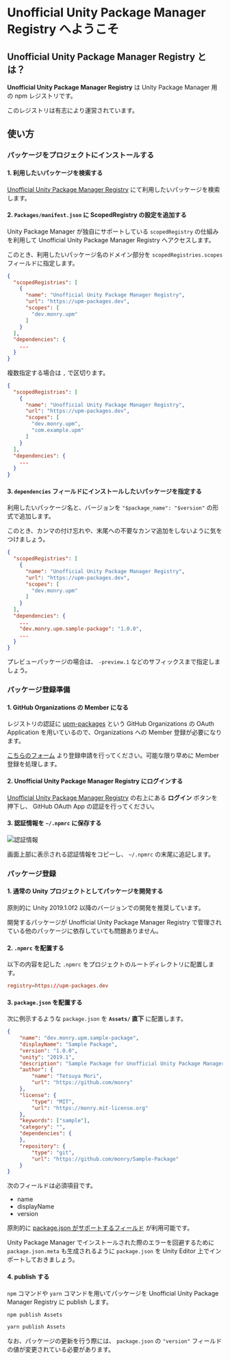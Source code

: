 # Unofficial Unity Package Manager Registry へようこそ

## Unofficial Unity Package Manager Registry とは？

**Unofficial Unity Package Manager Registry** は Unity Package Manager 用の npm レジストリです。

このレジストリは有志により運営されています。

## 使い方

### パッケージをプロジェクトにインストールする

#### 1. 利用したいパッケージを検索する

[Unofficial Unity Package Manager Registry](https://upm-packages.dev) にて利用したいパッケージを検索します。

#### 2. `Packages/manifest.json` に ScopedRegistry の設定を追加する

Unity Package Manager が独自にサポートしている `scopedRegistry` の仕組みを利用して Unofficial Unity Package Manager Registry へアクセスします。

このとき、利用したいパッケージ名のドメイン部分を `scopedRegistries.scopes` フィールドに指定します。

```json
{
  "scopedRegistries": [
    {
      "name": "Unofficial Unity Package Manager Registry",
      "url": "https://upm-packages.dev",
      "scopes": [
        "dev.monry.upm"
      ]
    }
  ],
  "dependencies": {
    ...
  }
}
```

複数指定する場合は `,` で区切ります。

```json
{
  "scopedRegistries": [
    {
      "name": "Unofficial Unity Package Manager Registry",
      "url": "https://upm-packages.dev",
      "scopes": [
        "dev.monry.upm",
        "com.example.upm"
      ]
    }
  ],
  "dependencies": {
    ...
  }
}
```

#### 3. `dependencies` フィールドにインストールしたいパッケージを指定する

利用したいパッケージ名と、バージョンを `"$package_name": "$version"` の形式で追加します。

このとき、カンマの付け忘れや、末尾への不要なカンマ追加をしないように気をつけましょう。

```json
{
  "scopedRegistries": [
    {
      "name": "Unofficial Unity Package Manager Registry",
      "url": "https://upm-packages.dev",
      "scopes": [
        "dev.monry.upm"
      ]
    }
  ],
  "dependencies": {
    ...
    "dev.monry.upm.sample-package": "1.0.0",
    ...
  }
}
```

プレビューパッケージの場合は、 `-preview.1` などのサフィックスまで指定しましょう。

### パッケージ登録準備

#### 1. GitHub Organizations の Member になる

レジストリの認証に [upm-packages](https://github.com/upm-packages) という GitHub Organizations の OAuth Application を用いているので、Organizations への Member 登録が必要になります。

[こちらのフォーム](https://forms.gle/2PKmKjcxeGpiZcYB8) より登録申請を行ってください。可能な限り早めに Member 登録を処理します。

#### 2. Unofficial Unity Package Manager Registry にログインする

[Unofficial Unity Package Manager Registry](https://upm-packages.dev) の右上にある **ログイン** ボタンを押下し、 GitHub OAuth App の認証を行ってください。

#### 3. 認証情報を `~/.npmrc` に保存する

![認証情報](images/auth_info.png)

画面上部に表示される認証情報をコピーし、 `~/.npmrc` の末尾に追記します。

### パッケージ登録

#### 1. 通常の Unity プロジェクトとしてパッケージを開発する

原則的に Unity 2019.1.0f2 以降のバージョンでの開発を推奨しています。

開発するパッケージが Unofficial Unity Package Manager Registry で管理されている他のパッケージに依存していても問題ありません。

#### 2. `.npmrc` を配置する

以下の内容を記した `.npmrc` をプロジェクトのルートディレクトリに配置します。

```rc
registry=https://upm-packages.dev
```

#### 3. `package.json` を配置する

次に例示するような `package.json` を **`Assets/` 直下** に配置します。

```json
{
    "name": "dev.monry.upm.sample-package",
    "displayName": "Sample Package",
    "version": "1.0.0",
    "unity": "2019.1",
    "description": "Sample Package for Unofficial Unity Package Manager Registry",
    "author": {
        "name": "Tetsuya Mori",
        "url": "https://github.com/monry"
    },
    "license": {
        "type": "MIT",
        "url": "https://monry.mit-license.org"
    },
    "keywords": ["sample"],
    "category": "",
    "dependencies": {
    },
    "repository": {
        "type": "git",
        "url": "https://github.com/monry/Sample-Package"
    }
}
```

次のフィールドは必須項目です。

* name
* displayName
* version

原則的に [package.json がサポートするフィールド](https://docs.npmjs.com/files/package.json) が利用可能です。

Unity Package Manager でインストールされた際のエラーを回避するために `package.json.meta` も生成されるように `package.json` を Unity Editor 上でインポートしておきましょう。

#### 4. publish する

`npm` コマンドや `yarn` コマンドを用いてパッケージを Unofficial Unity Package Manager Registry に publish します。

```bash
npm publish Assets
```

```bash
yarn publish Assets
```

なお、パッケージの更新を行う際には、 `package.json` の `"version"` フィールドの値が変更されている必要があります。
